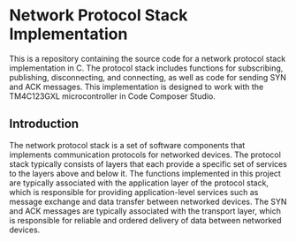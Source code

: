 # Network Protocol Stack Implementation

This is a repository containing the source code for a network protocol stack implementation in C. The protocol stack includes functions for subscribing, publishing, disconnecting, and connecting, as well as code for sending SYN and ACK messages. This implementation is designed to work with the TM4C123GXL microcontroller in Code Composer Studio.

## Introduction

The network protocol stack is a set of software components that implements communication protocols for networked devices. The protocol stack typically consists of layers that each provide a specific set of services to the layers above and below it. The functions implemented in this project are typically associated with the application layer of the protocol stack, which is responsible for providing application-level services such as message exchange and data transfer between networked devices. The SYN and ACK messages are typically associated with the transport layer, which is responsible for reliable and ordered delivery of data between networked devices.

